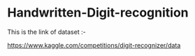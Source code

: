 # Handwritten-Digit-recognition

This is the link of dataset :-

https://www.kaggle.com/competitions/digit-recognizer/data

